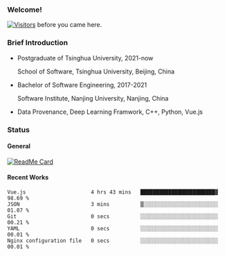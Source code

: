 ### Welcome!

[![Visitors](https://visitor-badge.laobi.icu/badge?page_id=HermitSun.HermitSun)]() before you came here.

### Brief Introduction

- Postgraduate of Tsinghua University, 2021-now
  
  School of Software, Tsinghua University, Beijing, China

- Bachelor of Software Engineering, 2017-2021
  
  Software Institute, Nanjing University, Nanjing, China

- Data Provenance, Deep Learning Framwork, C++, Python, Vue.js

### Status

#### General

[![ReadMe Card](https://github-readme-stats.hermitsun.vercel.app/api?username=HermitSun&count_private=true&show_icons=true)]()

#### Recent Works

<!--START_SECTION:waka-->

```text
Vue.js                     4 hrs 43 mins   ████████████████████████▓   98.69 %
JSON                       3 mins          ▒░░░░░░░░░░░░░░░░░░░░░░░░   01.07 %
Git                        0 secs          ░░░░░░░░░░░░░░░░░░░░░░░░░   00.21 %
YAML                       0 secs          ░░░░░░░░░░░░░░░░░░░░░░░░░   00.01 %
Nginx configuration file   0 secs          ░░░░░░░░░░░░░░░░░░░░░░░░░   00.01 %
```

<!--END_SECTION:waka-->
